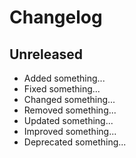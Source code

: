 # Changelog

## Unreleased

- Added something...
- Fixed something...
- Changed something...
- Removed something...
- Updated something...
- Improved something...
- Deprecated something...
